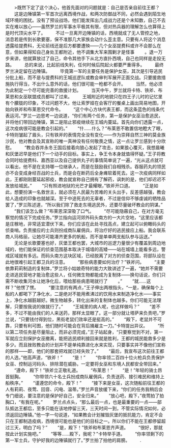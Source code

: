 　　>既然下定了这个决心，他首先面对的问题就是：自己是否亲自前往王都？
　　这是边陲镇第一军首次远离西境作战，和两次防御战不同，必然会遇到陌生地域环境的困扰。没有了预设战场，他们能发挥出几成战力还是个未知数，自己不去实在难以放心——虽然罗兰的军事水平极其有限，但对热兵器的理解怎么也算得上是时代顶尖水平了。
　　不过一旦离开边陲镇的话，西境就成了无人管控之地，消息若是传到长歌要塞，保不准那几大家族会动什么歪主意。只要有人将这个消息透露给提费科，无论前线还是后方都要遭殃——几个女巫提费科或许不会那么在意，但如果得知自己身处王都附近，他不调集大军来围剿才是怪事
　　。退一万步来讲，他就算放过了自己，命令其他手下从北方直扑西境，自己也同样是走投无路。
　　总的来说，比起前线失利，任何时候后院起火都要严重得多。
　　最终罗兰决定留在边陲镇。
　　毕竟第一军的主要任务是保护女巫，其次是引导逃民分批上船，而不是与提费科的王城巡逻队或教会审判军展开正面交战。只要援救措施执行得当，不出什么意外的话，他们很可能一枪都不会开。
　　当然，他必须为此制定一个尽可能完善的救援计划。
　　当天中午，罗兰就将卡特、铁斧、布莱恩和女巫联盟成员都叫了过来。
　　王城附近的地貌只在四王子儿时的记忆里有个朦胧的印象，不过问题不大，他让索罗娅在会客厅的餐桌上画出简易地图，开始向铁斧和布莱恩交代命令。
　　“这个中心方块代表王都，而这条蓝色的线条代表运河。”罗兰一边思考一边说道，“你们有两个任务，第一是保护女巫治愈逃民，并将他们带回边陲镇，第二是阻止邪疫继续在王城内蔓延。首先向你们透露一点，这次疫病很可能是教会引起的。”
　　“什……什么？”布莱恩不敢置信地瞪大了眼，卡特则皱起了眉头，只有铁斧的表情完全没有变化——作为崇拜自然三神的莫金族沙民，他对教会及其宣称的唯一真神没有任何敬畏之情，这一点让罗兰感到十分欣慰。
　　“教会吞并永冬王国后接着向狼心发起了攻击，如果狼心覆灭，我想晨曦和灰堡迟早是他们下一个动手的目标。事实上，争王令本身就值得怀疑。”王子将教会同时给提费科、嘉西亚以及自己提供丸子的事情简单说了一遍，“光从这点就可以看出，他不是在支持哪一位继承人，而是在鼓励我们自相残杀。吞服药丸的领民亦不会变成身经百战的士兵，而是会在断药后全身瘫软着死去。这一次疫病同样如此，王都刚刚蔓延起邪疫，教会就宣称自己拥有了解药，讽刺的是，他们却迟迟不发放给城民。”
　　“只有照进地狱的光芒才最耀眼，”铁斧开口道。
　　“正是如此，想要扮演一名救世主，就必须在人民最为苦难的关头出手，反差感越强，教会给人造成的印象也就越深。至于中途死去的无辜者，不过是信仰不够虔诚的牺牲品罢了，”罗兰陈述道，“所以我们除了救走东境逃民外，还要尽量破坏教会的阴谋。”
　　“我们该怎么做？”布莱恩深深吸了口气。
　　“尽可能隐蔽自己，在对方毫无察觉的情况下完成任务。”罗兰指向运河郊外码头南方的一大片空地，“这里应该都是庄稼地，非常适宜潜伏下来。你们应该在此处寻找高点，建立起可以俯瞰码头的侦查哨。负责接应的士兵则扮成商队雇佣兵，将治疗好的逃民接应上船。我会联系商人玛格丽，让她尽可能凑齐更多的帆船，而不是单单两支船队参与运送。”
　　无论是长歌要塞也好，灰堡王都也罢，大城市的巡逻力量很少有覆盖到周边地域的，他们能保证的侦查范围基本取决于城墙的高矮——站在城墙上能看多远，警戒区域就有多远。而码头南方这块区域，已经脱离了对方的侦查范围，将部队设在此地很难引起王都卫兵的注意。
　　“那些病患要如何治疗？”铁斧问。
　　“主要依靠莉莉制造的复制体，”罗兰将小姑娘奇特的能力大致讲述了一遍，“她并不需要走进逃民营地才能治愈这些人，任何微生物都能成为复制体——换句话说，你们只需不断收集河水让她净化后，喂给那些病患喝就行了
　　。”
　　“就……这样？”他愣了愣。
　　“要注意的有两点，”王子伸出两根指头，“一是，确保每个上船的人都喝下了净化水，二是绝对不能用煮沸过的饮用水来制造净化水——事实上，净化水越脏越好。微生物越多，转化出来的复制体也越多。你们可能无法理解，只要按我说的做就行了。”
　　“王城里的病人呢，也这样做吗？”
　　“差不多，不过不能由我们的人来送药，那样太显眼了。这一部分就让塔萨来负责吧，”罗兰说，“只要钱付得到位，黑街老鼠们效率还是挺高的。”
　　“殿下，老鼠并不可靠，只要有利可图，他们随时可能会在背后捅雇主一刀。”卡特提出异议。
　　“所以第二项任务是尽量阻止，而非必须完成，”王子站起身，“只要察觉到不对，第一军就应立刻保护女巫撤离，能把逃民顺利接回来就是胜利，王都的城民能救多少是多少。而且挫败教会的计划并不是单纯靠进化水来实现，只要事实并不像他们宣称的那样——即，他们的那套把戏就已经失败了。”
　　“最后，我宣布这次前往王都的人选，”他高声道，“铁斧！”
　　“是！”
　　“你率领二百四十位火枪兵负责保护女巫、控制运河码头、排除潜在威胁。一定要将女巫和东境人民都安全带回来。”
　　“遵命，殿下！”铁斧立正敬礼道。
　　“布莱恩！”
　　“是！”年轻的骑士昂首挺胸。
　　“你带领六十名士兵扮成商队雇佣兵，负责送药、接引难民和维持上船秩序。”
　　“谨遵您的命令，殿下！”
　　“接下来是女巫，这次随船前往王都的人有莉莉、夜莺、回音、闪电、温蒂。”罗兰声音放缓下来，“你们的任务我稍后会专门细说，要注意的是保护好自己，安全归来。”
　　“放心吧，殿下，”夜莺拍了拍胸口，“有我在呢。”
　　罗兰点点头，“那么最后一点，也是最重要的一点——部队抵达王都后，至多只能在该地停留三天，三天时间一到，不管实际情况如何，必须返回边陲镇。”他一字一句说道，“如果教会计划摧毁灰堡的抵抗能力，肯定不会只在王都制造疫病，西境很可能也是他们的目标之一。所以你们不能在王都停留超过三天，明白了吗？”
　　“是，殿下！”铁斧和布莱恩齐声道。
　　“很好，那就按此计划实施吧。”
　　“等等……殿下，我呢？”卡特举手道。
　　“你率领剩下的第一军士兵，守护好我的边陲镇就行了。”罗兰拍了拍他的肩膀。
　　.